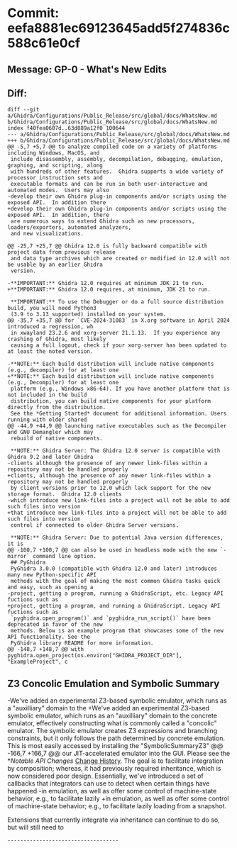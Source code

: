 # Commit: eefa8881ec69123645add5f274836c588c61e0cf
## Message: GP-0 - What's New Edits
## Diff:
```
diff --git a/Ghidra/Configurations/Public_Release/src/global/docs/WhatsNew.md b/Ghidra/Configurations/Public_Release/src/global/docs/WhatsNew.md
index f40fea0607d..63d889a12f0 100644
--- a/Ghidra/Configurations/Public_Release/src/global/docs/WhatsNew.md
+++ b/Ghidra/Configurations/Public_Release/src/global/docs/WhatsNew.md
@@ -5,7 +5,7 @@ to analyze compiled code on a variety of platforms including Windows, MacOS, and
 include disassembly, assembly, decompilation, debugging, emulation, graphing, and scripting, along
 with hundreds of other features.  Ghidra supports a wide variety of processor instruction sets and
 executable formats and can be run in both user-interactive and automated modes.  Users may also
-develop their own Ghidra plug-in components and/or scripts using the exposed API.  In addition there
+develop their own Ghidra plug-in components and/or scripts using the exposed API.  In addition, there
 are numerous ways to extend Ghidra such as new processors, loaders/exporters, automated analyzers,
 and new visualizations.
 
@@ -25,7 +25,7 @@ Ghidra 12.0 is fully backward compatible with project data from previous release
 and data type archives which are created or modified in 12.0 will not be usable by an earlier Ghidra
 version.
 
-**IMPORTANT:** Ghidra 12.0 requires at minimum JDK 21 to run.
+**IMPORTANT:** Ghidra 12.0 requires, at minimum, JDK 21 to run.
 
 **IMPORTANT:** To use the Debugger or do a full source distribution build, you will need Python3
 (3.9 to 3.13 supported) installed on your system.
@@ -35,7 +35,7 @@ for `CVE-2024-31083` in X.org software in April 2024 introduced a regression, wh
 in xwayland 23.2.6 and xorg-server 21.1.13.  If you experience any crashing of Ghidra, most likely
 causing a full logout, check if your xorg-server has been updated to at least the noted version.
 
-**NOTE:** Each build distribution will include native components (e.g., decompiler) for at least one
+**NOTE:** Each build distribution will include native components (e.g., Decompiler) for at least one
 platform (e.g., Windows x86-64). If you have another platform that is not included in the build
 distribution, you can build native components for your platform directly from the distribution.
 See the *Getting Started* document for additional information. Users running with older shared 
@@ -44,9 +44,9 @@ launching native executables such as the Decompiler and GNU Demangler which may
 rebuild of native components.
 
 **NOTE:** Ghidra Server: The Ghidra 12.0 server is compatible with Ghidra 9.2 and later Ghidra
-clients although the presence of any newer link-files within a repository may not be handled properly
+clients, although the presence of any newer link-files within a repository may not be handled properly
 by client versions prior to 12.0 which lack support for the new storage format.  Ghidra 12.0 clients
-which introduce new link-files into a project will not be able to add such files into version 
+that introduce new link-files into a project will not be able to add such files into version 
 control if connected to older Ghidra Server versions.  
 
 **NOTE:** Ghidra Server: Due to potential Java version differences, it is 
@@ -100,7 +100,7 @@ can also be used in headless mode with the new `-mirror` command line option.
 ## PyGhidra
 PyGhidra 3.0.0 (compatible with Ghidra 12.0 and later) introduces many new Python-specific API 
 methods with the goal of making the most common Ghidra tasks quick and easy, such as opening a 
-project, getting a program, running a GhidraScript, etc. Legacy API fuctions such as 
+project, getting a program, and running a GhidraScript. Legacy API fuctions such as 
 `pyghidra.open_program()` and `pyghidra_run_script()` have been deprecated in favor of the new 
 methods. Below is an example program that showcases some of the new API functionality. See the 
 PyGhidra library README for more information.
@@ -148,7 +148,7 @@ with pyghidra.open_project(os.environ["GHIDRA_PROJECT_DIR"], "ExampleProject", c
 ```
 
 ## Z3 Concolic Emulation and Symbolic Summary
-We've added an experimental Z3-based symbolic emulator, which runs as a "auxilliary" domain to the 
+We've added an experimental Z3-based symbolic emulator, which runs as an "auxilliary" domain to the 
 concrete emulator, effectively constructing what is commonly called a "concolic" emulator. The 
 symbolic emulator creates Z3 expressions and branching constraints, but it only follows the path 
 determined by concrete emulation. This is most easily accessed by installing the "SymbolicSummaryZ3"
@@ -166,7 +166,7 @@ our JIT-accelerated emulator into the GUI. Please see the **Notable API Changes*
 [Change History](ChangeHistory.md). The goal is to facilitate integration by composition; whereas, 
 it had previously required inheritance, which is now considered poor design. Essentially, we've 
 introduced a set of callbacks that integrators can use to detect when certain things have happened
-in emulation, as well as offer some control of machine-state behavior, e.g., to facilitate lazily 
+in emulation, as well as offer some control of machine-state behavior; e.g., to facilitate lazily 
 loading from a snapshot.
 
 Extensions that currently integrate via inheritance can continue to do so, but will still need to
```
-----------------------------------
